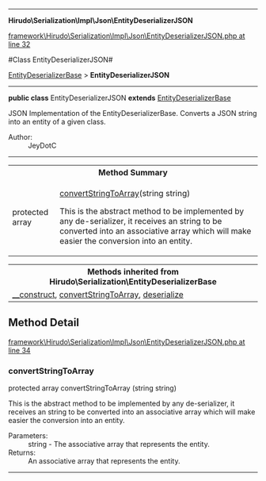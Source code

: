 

- - -

**Hirudo\Serialization\Impl\Json\EntityDeserializerJSON**


<a href="https://github.com/JeyDotC/Hirudo/blob/master/framework/Hirudo/Serialization/Impl/Json/EntityDeserializerJSON.php#L32" target='_blank'>framework\Hirudo\Serialization\Impl\Json\EntityDeserializerJSON.php at line 32</a>

#Class EntityDeserializerJSON#

<a href="https://github.com/JeyDotC/Hirudo-docs/blob/master/Hirudo/Serialization/EntityDeserializerBase.md">EntityDeserializerBase</a>
 &gt; **EntityDeserializerJSON**




- - -

<p><strong>public  class</strong> <span>EntityDeserializerJSON</span>
<strong>extends</strong> <a href="https://github.com/JeyDotC/Hirudo-docs/blob/master/Hirudo/Serialization/EntityDeserializerBase.md">EntityDeserializerBase</a>

</p>

<div class="comment" id="overview_description"><p>JSON Implementation of the EntityDeserializerBase. Converts a JSON string
into an entity of a given class.</p></div>

<dl>
<dt>Author:</dt>
<dd>JeyDotC</dd>
</dl>


<hr />

<table id="summary_method">
<tr><th colspan="2">Method Summary</th></tr>
<tr>
<td><span class='k'>protected </span> <span class='nx'>array</span></td>
<td class="description"><p class="name"><a href="#convertstringtoarray">convertStringToArray</a>(string string)</p><p class="description">This is the abstract method to be implemented by any de-serializer, it receives
an string to be converted into an associative array which will make easier
the conversion into an entity.</p></td>
</tr>
</table>

<table class="inherit">
<tr><th colspan="2">Methods inherited from Hirudo\Serialization\EntityDeserializerBase</th></tr>
<tr><td><a href="https://github.com/JeyDotC/Hirudo-docs/blob/master/Hirudo/Serialization/EntityDeserializerBase.md#__construct">__construct</a>, <a href="https://github.com/JeyDotC/Hirudo-docs/blob/master/Hirudo/Serialization/EntityDeserializerBase.md#convertstringtoarray">convertStringToArray</a>, <a href="https://github.com/JeyDotC/Hirudo-docs/blob/master/Hirudo/Serialization/EntityDeserializerBase.md#deserialize">deserialize</a></td></tr></table>

<h2 id="detail_method">Method Detail</h2>

<a href="https://github.com/JeyDotC/Hirudo/blob/master/framework/Hirudo/Serialization/Impl/Json/EntityDeserializerJSON.php#L34" target='_blank'>framework\Hirudo\Serialization\Impl\Json\EntityDeserializerJSON.php at line 34</a>

<h3 id="convertStringToArray()">convertStringToArray</h3>
<span class='k'>protected </span> <span class='nx'>array</span> <span class='nf'>convertStringToArray</span> (string string)

<div class="details">
<p>This is the abstract method to be implemented by any de-serializer, it receives
an string to be converted into an associative array which will make easier
the conversion into an entity.</p><dl>
<dt>Parameters:</dt>
<dd>string - The associative array that represents the entity.</dd>
<dt>Returns:</dt>
<dd>An associative array that represents the entity.</dd>
</dl>

</div>

- - -

